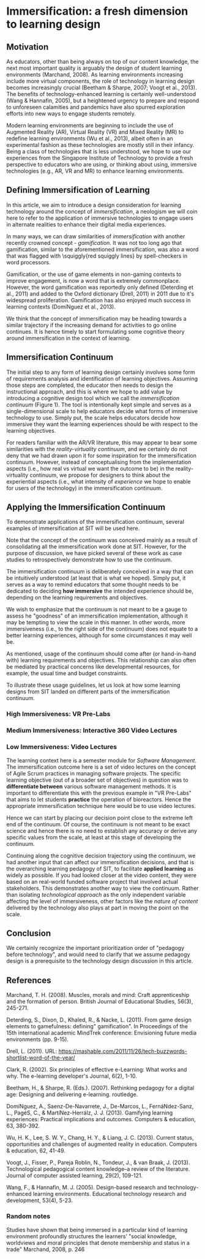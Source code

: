 # Immersification: a fresh dimension to learning design

## Motivation

As educators, other than being always on top of our content knowledge, the next most important quality is arguably the design of student learning environments (Marchand, 2008). As learning environments increasing include more virtual components, the role of technology in learning design becomes increasingly crucial (Beetham & Sharpe, 2007; Voogt et al., 2013). The benefits of technology-enhanced learning is certainly well-understood (Wang & Hannafin, 2005), but a heightened urgency to prepare and respond to unforeseen calamities and pandemics have also spurred exploration efforts into new ways to engage students remotely. 

Modern learning environments are beginning to include the use of Augmented Reality (AR), Virtual Reality (VR) and Mixed Reality (MR) to redefine learning environments (Wu et al., 2013), albeit often in an experimental fashion as these technologies are mostly still in their infancy. Being a class of technologies that is less understood, we hope to use our experiences from the Singapore Institute of Technology to provide a fresh perspective to educators who are using, or thinking about using, immersive technologies (e.g., AR, VR and MR) to enhance learning environments.

## Defining Immersification of Learning
In this article, we aim to introduce a design consideration for learning technology around the concept of _immersification_, a neologism we will coin here to refer to the application of immersive technologies to engage users in alternate realities to enhance their digital media experiences.

In many ways, we can draw similarities of _immersification_ with another recently crowned concept - _gamification_. It was not too long ago that gamification, similar to the aforementioned immersification, was also a word that was flagged with \squiggly{red squiggly lines} by spell-checkers in word processors.

Gamification, or the use of game elements in non-gaming contexts to improve engagement, is now a word that is extremely commonplace. However, the word gamification was reportedly only defined (Deterding et al., 2011) and added to the Oxford dictionary (Drell, 2011) in 2011 due to it's widespread proliferation. Gamification has also enjoyed much success in learning contexts (DomíNguez et al., 2013).

We think that the concept of immersification may be heading towards a similar trajectory if the increasing demand for activities to go online continues. It is hence timely to start formulating some cognitive theory around immersification in the context of learning.

## Immersification Continuum
The initial step to any form of learning design certainly involves some form of requirements analysis and identification of learning objectives. Assuming  those steps are completed, the educator then needs to design the instructional approach, and this is where we hope to add value by introducing a cognitive design tool which we call the _immersification continuum_ (Figure 1). The tool is intentionally kept simple and serves as a single-dimensional scale to help educators decide what forms of immersive technology to use. Simply put, the scale helps educators decide how immersive they want the learning experiences should be with respect to the learning objectives.

For readers familiar with the AR/VR literature, this may appear to bear some similarities with the _reality-virtuality continuum_, and we certainly do not deny that we had drawn upon it for some inspiration for the immersification continuum. However, instead of conceptualising from the implementation aspects (i.e., how real vs virtual we want the outcome to be) in the reality-virtuality continuum, we propose for designers to think about the experiential aspects (i.e., what intensity of _experience_ we hope to enable for users of the technology) in the immersification continuum.

## Applying the Immersification Continuum 
To demonstrate applications of the immersification continuum, several examples of immersification at SIT will be used here.

Note that the concept of the continuum was conceived mainly as a result of consolidating all the immersification work done at SIT. However, for the purpose of discussion, we have picked several of these work as case studies to retrospectively demonstrate how to use the continuum.

The immersification continuum is deliberately conceived in a way that can be intuitively understood (at least that is what we hoped). Simply put, it serves as a way to remind educators that some thought needs to be dedicated to deciding **how immersive** the intended experience should be, depending on the learning requirements and objectives.

We wish to emphasize that the continuum is not meant to be a gauge to assess he "goodness" of an immersification implementation, although it may be tempting to view the scale in this manner. In other words, more immersiveness (i.e., to the right side of the continuum) does not equate to a better learning experiences, although for some circumstances it may well be.

As mentioned, usage of the continuum should come after (or hand-in-hand with) learning requirements and objectives. This relationship can also often be mediated by practical concerns like developmental resources, for example, the usual time and budget constraints.

To illustrate these usage guidelines, let us look at how some learning designs from SIT landed on different parts of the immersification continuum.

### High Immersiveness: VR Pre-Labs
<talk about VRBioreactor in PHE module>

### Medium Immersiveness: Interactive 360 Video Lectures
<talk about ICT2x01 cycling>

### Low Immersiveness: Video Lectures
The learning context here is a semester module for _Software Management_. The immersification outcome here is a set of video lectures on the concept of Agile Scrum practices in managing software projects. The specific learning objective (out of a broader set of objectives) in question was to **differentiate between** various software management methods. It is important to differentiate this with the previous example in "VR Pre-Labs" that aims to let students **practice** the operation of bioreactors. Hence the appropriate immersification technique here would be to use video lectures. 

Hence we can start by placing our decision point close to the extreme left end of the continuum. Of course, the continuum is not meant to be exact science and hence there is no need to establish any accuracy or derive any specific values from the scale, at least at this stage of developing the continuum. 

Continuing along the cognitive decision trajectory using the continuum, we had another input that can affect our immersification decisions, and that is the overarching learning pedagogy of SIT, to facilitate **applied learning** as widely as possible. If you had looked closer at the video content, they were based on an real-world funded software project that involved actual stakeholders. This demonstrates another way to view the continuum. Rather than isolating _technological approach_ as the only independent variable affecting the level of immersiveness, other factors like the _nature of content_ delivered by the technology also plays at part in moving the point on the scale.

## Conclusion

We certainly recognize the important prioritization order of "pedagogy before technology", and would need to clarify that we assume pedagogy design is a prerequisite to the technology design discussion in this article.

## References
Marchand, T. H. (2008). Muscles, morals and mind: Craft apprenticeship and the formation of person. British Journal of Educational Studies, 56(3), 245-271.

Deterding, S., Dixon, D., Khaled, R., & Nacke, L. (2011). From game design elements to gamefulness: defining" gamification". In Proceedings of the 15th international academic MindTrek conference: Envisioning future media environments (pp. 9-15).

Drell, L. (2011). URL: https://mashable.com/2011/11/26/tech-buzzwords-shortlist-word-of-the-year/

Clark, R. (2002). Six principles of effective e-Learning: What works and why. The e-learning developer's Journal, 6(2), 1-10.

Beetham, H., & Sharpe, R. (Eds.). (2007). Rethinking pedagogy for a digital age: Designing and delivering e-learning. routledge.

DomíNguez, A., Saenz-De-Navarrete, J., De-Marcos, L., FernáNdez-Sanz, L., PagéS, C., & MartíNez-HerráIz, J. J. (2013). Gamifying learning experiences: Practical implications and outcomes. Computers & education, 63, 380-392.

Wu, H. K., Lee, S. W. Y., Chang, H. Y., & Liang, J. C. (2013). Current status, opportunities and challenges of augmented reality in education. Computers & education, 62, 41-49.

Voogt, J., Fisser, P., Pareja Roblin, N., Tondeur, J., & van Braak, J. (2013). Technological pedagogical content knowledge–a review of the literature. Journal of computer assisted learning, 29(2), 109-121.

Wang, F., & Hannafin, M. J. (2005). Design-based research and technology-enhanced learning environments. Educational technology research and development, 53(4), 5-23.

### Random notes
Studies have shown that being immersed in a particular kind of learning environment profoundly structures the learners’ "social knowledge, worldviews and moral principles that denote membership and status in a trade" Marchand, 2008, p. 246